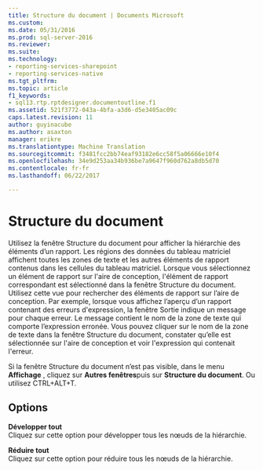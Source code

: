 ```yaml
---
title: Structure du document | Documents Microsoft
ms.custom: 
ms.date: 05/31/2016
ms.prod: sql-server-2016
ms.reviewer: 
ms.suite: 
ms.technology:
- reporting-services-sharepoint
- reporting-services-native
ms.tgt_pltfrm: 
ms.topic: article
f1_keywords:
- sql13.rtp.rptdesigner.documentoutline.f1
ms.assetid: 521f3772-043a-4bfa-a3d6-d5e3405ac09c
caps.latest.revision: 11
author: guyinacube
ms.author: asaxton
manager: erikre
ms.translationtype: Machine Translation
ms.sourcegitcommit: f3481fcc2bb74eaf93182e6cc58f5a06666e10f4
ms.openlocfilehash: 34e9d253aa34b936be7a9647f960d762a8db5d70
ms.contentlocale: fr-fr
ms.lasthandoff: 06/22/2017

---
```

# <a name="document-outline"></a>Structure du document
  Utilisez la fenêtre Structure du document pour afficher la hiérarchie des éléments d’un rapport. Les régions des données du tableau matriciel affichent toutes les zones de texte et les autres éléments de rapport contenus dans les cellules du tableau matriciel. Lorsque vous sélectionnez un élément de rapport sur l'aire de conception, l'élément de rapport correspondant est sélectionné dans la fenêtre Structure du document. Utilisez cette vue pour rechercher des éléments de rapport sur l’aire de conception. Par exemple, lorsque vous affichez l’aperçu d’un rapport contenant des erreurs d'expression, la fenêtre Sortie indique un message pour chaque erreur. Le message contient le nom de la zone de texte qui comporte l’expression erronée. Vous pouvez cliquer sur le nom de la zone de texte dans la fenêtre Structure du document, constater qu’elle est sélectionnée sur l'aire de conception et voir l'expression qui contenait l'erreur.  
  
Si la fenêtre Structure du document n’est pas visible, dans le menu **Affichage** , cliquez sur **Autres fenêtres**puis sur **Structure du document**.
Ou utilisez CTRL+ALT+T.
  
## <a name="options"></a>Options  
 **Développer tout**  
 Cliquez sur cette option pour développer tous les nœuds de la hiérarchie.  
  
 **Réduire tout**  
 Cliquez sur cette option pour réduire tous les nœuds de la hiérarchie.  
  
  

